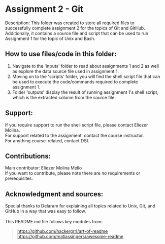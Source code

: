 # Assignment 2 - Git
Description: This folder was created to store all required files to successfully complete assignment 2 for the topics of Git and GitHub. Additionally, it contains a source file and script that can be used to run Assignment 1 for the topic of Unix and Bash.

## How to use files/code in this folder:
1. Navigate to the 'inputs' folder to read about assignments 1 and 2 as well as explore the data source file used in assignment 1.
2. Moving on to the 'scripts' folder, you will find the shell script file that can be used to execute the code/commands required to complete assignment 1. 
3. Folder 'outputs' display the result of running assignment 1's shell script, which is the extracted column from the source file.

## Support:
If you require support to run the shell script file, please contact Eliezer Molina.  <br> 
For support related to the assignment, contact the course instructor.  <br>
For anything course-related, contact DSI.

## Contributions:
Main contributor: Eliezer Molina Mello <br> 
If you want to contribute, please note there are no requirements or prerequisites.

## Acknowledgment and sources:
Special thanks to Delaram for explaining all topics related to Unix, Git, and GitHub in a way that was easy to follow. <br> <br> 
This README.md file follows key modules from:
> https://github.com/hackergrrl/art-of-readme <br>
> https://github.com/matiassingers/awesome-readme
